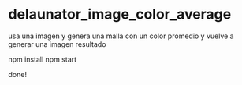 # delaunator_image_color_average
usa una imagen y genera una malla con un color promedio y vuelve a generar una imagen resultado

npm install
npm start

done!